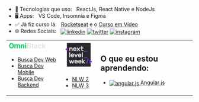 
- 📑️ Tecnologias que uso: &nbsp; ReactJs, React Native e NodeJs
- 🖥️ Apps: &nbsp; VS Code, Insomnia e Figma
- ✅ Já fiz curso lá: &nbsp; [Rocketseat](https://rocketseat.com.br/) e o [Curso em Vídeo](https://www.cursoemvideo.com/)
- 🌐 Redes Sociais: &nbsp; <a target="_blank" rel="noreferrer" href="https://www.linkedin.com/in/miguel-coruj"><img width="25" align='center' src="https://simpleicons.org/icons/linkedin.svg" alt="linkedin"/></a> <a target="_blank" rel="noreferrer" href="https://www.twitter.com/miguel-coruj"><img width="25" align='center' src="https://simpleicons.org/icons/twitter.svg" alt="twitter"/></a> <a target="_blank" rel="noreferrer" href="https://www.instagram.com/miguel_coruj"><img width="25" align='center' src="https://simpleicons.org/icons/instagram.svg" alt="instagram"/></a>
  
<table>
  <tr>
    <td>  
  <a href="https://rocketseat.com.br/"><img src="/img/OmniStack.png" width="100" alt="SemanaOmnistack"/></a>
  
  - <a href="https://github.com/Miguel-Coruj/BuscaDev-Web">Busca Dev Web</a> 
  - <a href="https://github.com/Miguel-Coruj/BuscaDev-Mobile">Busca Dev Mobile</a> 
  - <a href="https://github.com/Miguel-Coruj/BuscaDev-Backend">Busca Dev Backend</a> 
  </td>
  <td>
  <a href="https://rocketseat.com.br/"><img src="/img/NLW.png" width="100" alt="next level week"/></a>
  
  - <a href="https://github.com/Miguel-Coruj/NLW-2">NLW 2</a> 
  - <a href="https://github.com/Miguel-Coruj/NLW3">NLW 3</a> 
</td>
<td>
  <h2>O que eu estou aprendendo:</h2>
  
  - <a href="https://github.com/Miguel-Coruj/Aprendendo-Angular.js"> <img src="https://simpleicons.org/icons/angularjs.svg" width="25" align='center' alt="angular.js"/> Angular.js</a>
</td>
</tr>
</table>
